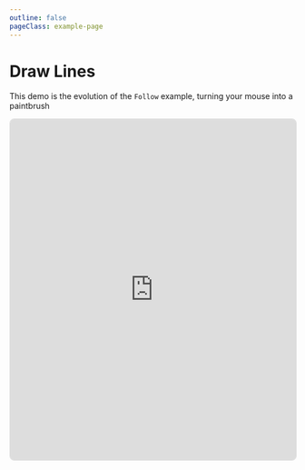 ```yaml
---
outline: false
pageClass: example-page
---
```


# Draw Lines

This demo is the evolution of the `Follow` example, turning your mouse into a paintbrush

<iframe src="https://meshlines.netlify.app/examples/drawlines?noUI" width="100%" height="600" style="border: 1px solid #ddd; border-radius: 8px;"></iframe>

